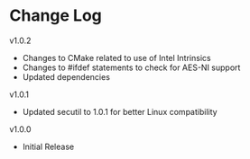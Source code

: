 # Change Log

v1.0.2

- Changes to CMake related to use of Intel Intrinsics
- Changes to #ifdef statements to check for AES-NI support
- Updated dependencies

v1.0.1

- Updated secutil to 1.0.1 for better Linux compatibility

v1.0.0

- Initial Release
